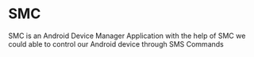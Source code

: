 # SMC
SMC is an Android Device Manager Application with the help of SMC we could able to control our Android device through SMS Commands
